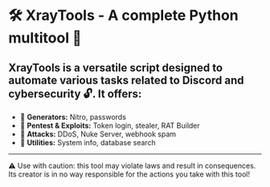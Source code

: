 # 🛠️ XrayTools - A complete Python multitool 🚀

## XrayTools is a versatile script designed to automate various tasks related to Discord and cybersecurity 🔓. It offers:

- 🔹 **Generators:** Nitro, passwords
- 🔹 **Pentest & Exploits:** Token login, stealer, RAT Builder
- 🔹 **Attacks:** DDoS, Nuke Server, webhook spam
- 🔹 **Utilities:** System info, database search

---

⚠️ Use with caution: this tool may violate laws and result in consequences. Its creator is in no way responsible for the actions you take with this tool!
